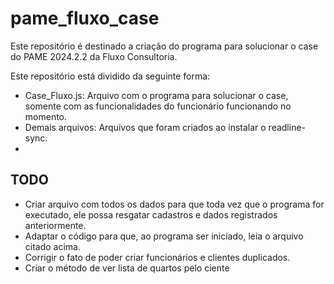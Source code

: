 # pame_fluxo_case

Este repositório é destinado a criação do programa para solucionar o case do PAME 2024.2.2 da Fluxo Consultoria.

Este repositório está dividido da seguinte forma:
- Case_Fluxo.js: Arquivo com o programa para solucionar o case, somente com as funcionalidades do funcionário funcionando no momento.
- Demais arquivos: Arquivos que foram criados ao instalar o readline-sync.
- 
## TODO
- Criar arquivo com todos os dados para que toda vez que o programa for executado, ele possa resgatar cadastros e dados registrados anteriormente.
- Adaptar o código para que, ao programa ser iniciado, leia o arquivo citado acima.
- Corrigir o fato de poder criar funcionários e clientes duplicados.
- Criar o método de ver lista de quartos pelo ciente
